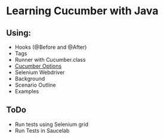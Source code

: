 # Learning Cucumber with Java

## Using:
* Hooks (@Before and @After)
* Tags
* Runner with Cucumber.class
* [Cucumber Options](http://toolsqa.com/cucumber/cucumber-options/)
* Selenium Webdriver
* Background
* Scenario Outline
* Examples

## ToDo
* Run tests using Selenium grid
* Run Tests in Saucelab

